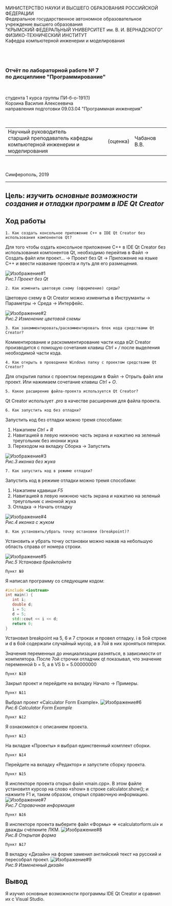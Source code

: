 МИНИСТЕРСТВО НАУКИ И ВЫСШЕГО ОБРАЗОВАНИЯ РОССИЙСКОЙ ФЕДЕРАЦИИ\
Федеральное государственное автономное образовательное учреждение высшего образования\
"КРЫМСКИЙ ФЕДЕРАЛЬНЫЙ УНИВЕРСИТЕТ им. В. И. ВЕРНАДСКОГО"\
ФИЗИКО-ТЕХНИЧЕСКИЙ ИНСТИТУТ\
Кафедра компьютерной инженерии и моделирования\
<br/><br/>
​
### Отчёт по лабораторной работе № 7<br/> по дисциплине "Программирование"
<br/>

студента 1 курса группы ПИ-б-о-191(1)\
Корзина Василия Алексеевича\
направления подготовки 09.03.04 "Программная инженерия"\
<br/>
​
<table>
<tr><td>Научный руководитель<br/> старший преподаватель кафедры<br/>компьютерной инженерии и моделирования</td>
<td>(оценка)</td>
<td>Чабанов В.В.</td>
</tr>
</table>
<br/><br/>
​
Симферополь, 2019

* * *

## Цель: _изучить основные возможности создания и отладки программ в IDE Qt Creator_

## Ход работы

    1. Как создать консольное приложение С++ в IDE Qt Creator без использования компонентов Qt?

Для того чтобы оздать консольное приложение С++ в IDE Qt Creator без использования компонентов Qt,  необходимо перейтив в Файл -> Создать файл или проект... -> Проект без Qt -> Приложение на языке C++ и ввести название проекта и путь для его размещения.

![Изображение#1](https://raw.githubusercontent.com/GachiGucciGhoul/Laboratory_works/master/Lab7/photo/1.PNG)\
*Рис.1 Проект без Qt*



    2. Как изменить цветовую схему (оформление) среды?

Цветовую схему в  Qt Creator можно изменитьв в Инструманты -> Параметры -> Среда -> Интерфейс. 

![Изображение#2](https://raw.githubusercontent.com/GachiGucciGhoul/Laboratory_works/master/Lab7/photo/2.PNG)\
*Рис.2 Изменение цветовой схемы*



    3. Как закомментировать/раскомментировать блок кода средствами Qt Creator?

Комментирование и раскомментирование части кода вQt Creator производится с помощую сочетания клавиш *Ctrl + /*   после выделения необходимой части кода.



    4. Как открыть в проводнике Windows папку с проектом средствами Qt Creator?

Для открытия папки с проектом переходим в Файл -> Отрыть файл или проект.
Или нажимаем сочетание клавиш *Ctrl + O*.




    5. Какое расширение файла-проекта используется Qt Creator?

Qt Creator использует *.pro* в качестве расширения для файла проекта.



    6. Как запустить код без отладки?

Запустить код без отладки можно тремя способами:

1) Нажатием _Ctrl + R_
2) Навигацией в левую нижнюю часть экрана и нажатию на зеленый треугольник без инонки жука
3) Переходом на вкладку Сборка -> Запустить

![Изображение#3](https://raw.githubusercontent.com/GachiGucciGhoul/Laboratory_works/master/Lab7/photo/3.PNG)\
*Рис.3  иконка без жука*




    7. Как запустить код в режиме отладки?

Запустить код в режиме отладки можно тремя способами:

1) Нажатием кдавиши  _F5_
2) Навигацией в левую нижнюю часть экрана и нажатию на зеленый треугольник с инонкой жука
3)  Отладка -> Начать отладку

![Изображение#4](https://raw.githubusercontent.com/GachiGucciGhoul/Laboratory_works/master/Lab7/photo/4.PNG)\
*Рис.4 иконка с жуком*



    8. Как установить/убрать точку остановки (breakpoint)?

Установить и убрать точку остановки можно нажав на небольшую область справа от номера строки.

![Изображение#5](https://raw.githubusercontent.com/GachiGucciGhoul/Laboratory_works/master/Lab7/photo/5.PNG)\
*Рис.5 Установка брейкпойнта*


    Пункт №9
    
 Я написал программу со следующим кодом:
 ```c++
 #include <iostream>
int main() {
    int i;
    double d;
    i = 5;
    d = 5;
    std::cout << i << d;
    return 0;
}
 ```
 Установил breakpoint на 5, 6 и 7 строках и провел отладку.
 i в 5ой строке и d в 6ой содержали случайный мусор, а в 7ой в них хроняться пятерки.

Значения переменных до инициализации разняться, в зависимости от компилятора. После 7ой строчки отладчик qt показывал, что значение переменной b = 5, а в VS b = 5.00000000


    Пункт №10

Закрыл проект и перейдите на вкладку Начало -> Примеры.

    Пункт №11
Выбрал  проект «Calculator Form Example».
![Изображение#6](https://raw.githubusercontent.com/GachiGucciGhoul/Laboratory_works/master/Lab7/photo/6.PNG)\
*Рис.6 Calculator Form Example*

    Пункт №12
Я ознакомился с описанием проекта.

    Пункт №13
На вкладке «Проекты» я  выбрал единственный комплект сборки.

    Пункт №14
Перейдите на вкладку «Редактор» и запустите сборку проекта.

    Пункт №15
В инспекторе проекта открыл файл «main.cpp». В этом файле установитл курсор на слово «show» в строке calculator.show(); и нажмите F1 и, таким образом, открыл справочную информацию.
![Изображение#7](https://raw.githubusercontent.com/GachiGucciGhoul/Laboratory_works/master/Lab7/photo/7.PNG)\
*Рис.7 Справочная информация*

    Пункт №16
В инспекторе проекта выберите файл «Формы» => «calculatorform.ui» и дважды счёлкните ЛКМ.
![Изображение#8](https://raw.githubusercontent.com/GachiGucciGhoul/Laboratory_works/master/Lab7/photo/8.PNG)\
*Рис.8 Открытая форма*

    Пункт №17
В вкладку «Дизайн» на форме заменил английский текст на русский и пересобрал проект.
![Изображение#9](https://raw.githubusercontent.com/GachiGucciGhoul/Laboratory_works/master/Lab7/photo/9.PNG)\
*Рис.9 Измененный дизайн*


## Вывод

Я изучил основные возможности программы IDE Qt Creator и сравнил их с Visual Studio.
